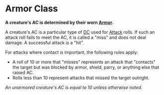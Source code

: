 # Armor Class

**A creature's AC is determined by their worn [Armor](../../Items%20and%20Gear/Armor/Armor.md).**

A creature's AC is a particular type of [DC](../../Game%20Procedures/Core%20Procedures/DC.md) used for [Attack](../../Game%20Procedures/Combat/Attack.md) rolls. If such an attack roll fails to meet the AC, it is called a "miss" and does not deal damage. A successful attack is a "hit".

For attacks where contact is important, the following rules apply:

- A roll of 10 or more that "misses" represents an attack that "contacts" the target but was blocked by armor, shield, parry, or anything else that raised AC.
- Rolls less than 10 represent attacks that missed the target outright.

*An unarmored creature's AC is equal to 10 unless otherwise noted.*
